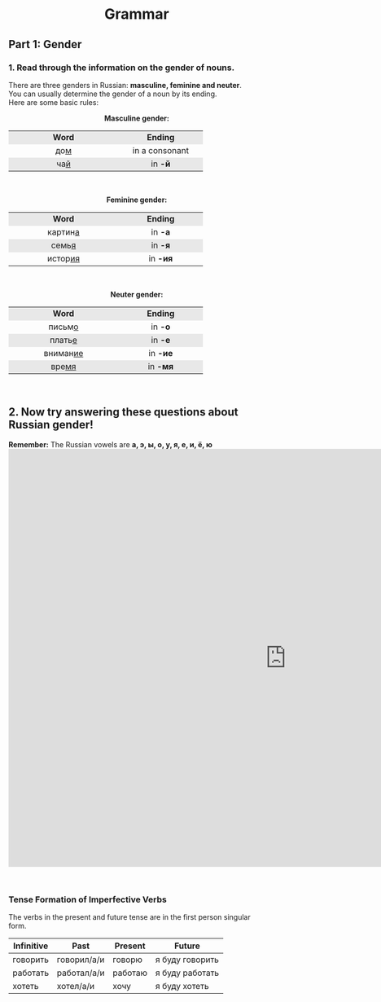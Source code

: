 <h1 align="center"> Grammar </h1> 
<h2> Part 1: Gender</h2>
<h3> 1. Read through the information on the gender of nouns.</h3>
<p> There are three genders in Russian: <strong>masculine, feminine and neuter</strong>.<br> You can usually determine the gender of a noun by its ending.<br> Here are some basic rules:<p>
<p align="center"><b>Masculine gender:</b><br />
	</p><div align="center">
          <table cellSpacing="0" cellPadding="4" align="center" border="0">
            <tbody>
              <tr align="middle">
                <td width="200" bgcolor="#E8E8E8"><b>Word</b></td>
                <td width="150" bgcolor="#E8E8E8"><b>Ending</b></td>
              </tr>
              <tr align="middle">
                <td>до<u>м</u></td>
                <td>in a consonant</td>
              </tr>
              <tr align="middle">
                <td bgcolor="#E8E8E8">ча<u>й</u></td>
                <td bgcolor="#E8E8E8">in <b>-й</b></td>
              </tr>
            </tbody>
          </table>
	</div>

<p>&nbsp;</p>
<p align="center"><b>Feminine gender:</b><br />
	</p><div align="center">
          <table cellSpacing="0" cellPadding="4" align="center" border="0">
            <tbody>
              <tr align="middle">
                <td width="200" bgcolor="#E8E8E8"><b>Word</b></td>
                <td width="150" bgcolor="#E8E8E8"><b>Ending</b></td>
              </tr>
              <tr align="middle">
                <td>картин<u>а</u></td>
                <td>in <b>-a</b></td>
              </tr>
              <tr align="middle">
                <td bgcolor="#E8E8E8">семь<u>я</u></td>
                <td bgcolor="#E8E8E8">&nbsp;&nbsp;&nbsp;&nbsp;in
                  <b>-я</b>&nbsp;&nbsp;&nbsp;&nbsp;</td>
              </tr>
              <tr align="middle">
                <td>истор<u>ия</u></td>
                <td>in <b>-ия</b></td>
              </tr>
            </tbody>
          </table>
	</div>

<p>&nbsp;</p>
<p align="center"><b>Neuter gender:</b><br />
	</p><div align="center">
          <table cellSpacing="0" cellPadding="4" align="center" border="0">
            <tbody>
              <tr align="middle">
                <td width="200" bgcolor="#E8E8E8"><b>Word</b></td>
                <td width="150" bgcolor="#E8E8E8"><b>Ending</b></td>
              </tr>
              <tr align="middle">
                <td>письм<u>o</u></td>
                <td>&nbsp;&nbsp;&nbsp;&nbsp;in <b>-o</b>&nbsp;&nbsp;&nbsp;&nbsp;</td>
              </tr>
              <tr align="middle">
                <td bgcolor="#E8E8E8">плать<u>e</u></td>
                <td bgcolor="#E8E8E8">&nbsp;&nbsp;&nbsp;&nbsp;in
                  <b>-e</b>&nbsp;&nbsp;&nbsp;&nbsp;</td>
              </tr>
	      <tr align="middle">
                <td>вниман<u>ие</u></td>
                <td>&nbsp;&nbsp;&nbsp;&nbsp;in <b>-ие</b>&nbsp;&nbsp;&nbsp;&nbsp;</td>
              </tr>
              <tr align="middle">
                <td bgcolor="#E8E8E8">вре<u>мя</u></td>
                <td bgcolor="#E8E8E8">&nbsp;&nbsp;&nbsp;&nbsp;in
                  <b>-мя</b>&nbsp;&nbsp;&nbsp;&nbsp;</td>
              </tr>
            </tbody>
          </table>
	</div>
	
<p>&nbsp;</p>
<h2> 2. Now try answering these questions about Russian gender!</h2>
<p><strong>Remember:</strong> The Russian vowels are <strong>а, э, ы, о, у, я, е, и, ё, ю</strong>
<iframe src="https://h5p.org/h5p/embed/1085037" width="1090" height="821" frameborder="0" allowfullscreen="allowfullscreen" allow="geolocation *; microphone *; camera *; midi *; encrypted-media *"></iframe><script src="https://h5p.org/sites/all/modules/h5p/library/js/h5p-resizer.js" charset="UTF-8"></script>
	
	
<p>&nbsp;</p>

<div class="container"> 
<h3>Tense Formation of Imperfective Verbs</h3>
<p>The verbs in the present and future tense are in the first person singular form.</p>  
<table class="table table-bordered">
    <thead>
      <tr>
        <th>Infinitive</th>
        <th>Past</th>
        <th>Present</th>
        <th>Future</th>
      </tr>
    </thead>
    <tbody>
      <tr>
        <td>говорить</td>
        <td>говорил/а/и</td>
        <td>говорю</td>
        <td>я буду говорить</td>
      </tr>
      <tr>
        <td>работать</td>
        <td>работал/а/и</td>
        <td>работаю</td>
        <td>я буду работать</td>
      </tr>
      <tr>
        <td>хотеть</td>
        <td>хотел/а/и</td>
        <td>хочу</td>
        <td>я буду хотеть</td>
      </tr>
    </tbody>
  </table>
</div>



